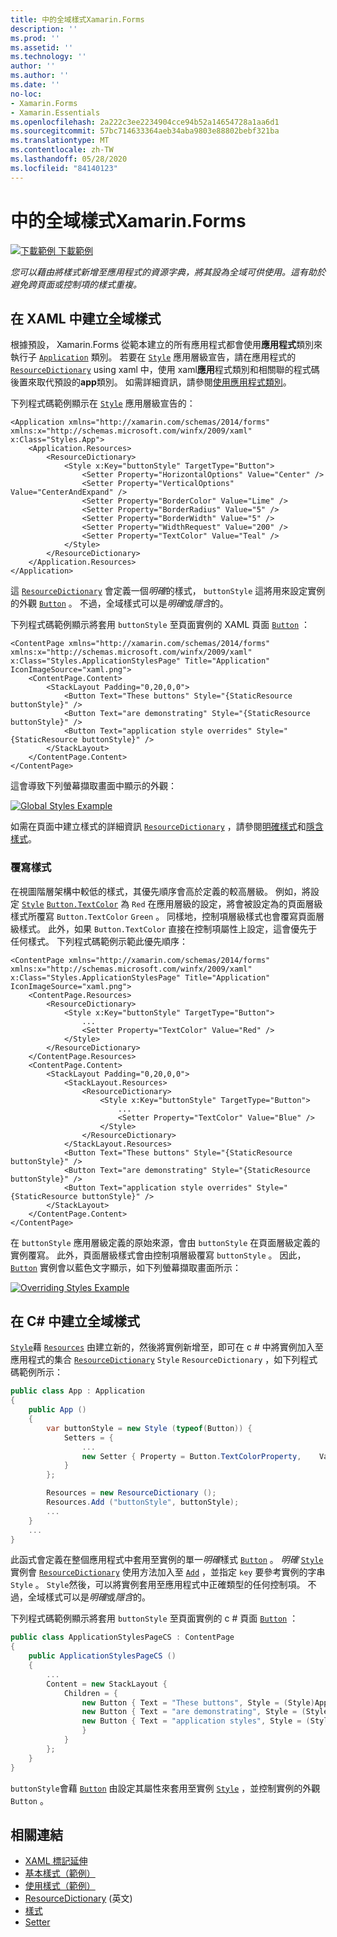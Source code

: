 ```yaml
---
title: 中的全域樣式Xamarin.Forms
description: ''
ms.prod: ''
ms.assetid: ''
ms.technology: ''
author: ''
ms.author: ''
ms.date: ''
no-loc:
- Xamarin.Forms
- Xamarin.Essentials
ms.openlocfilehash: 2a222c3ee2234904cce94b52a14654728a1aa6d1
ms.sourcegitcommit: 57bc714633364aeb34aba9803e88802bebf321ba
ms.translationtype: MT
ms.contentlocale: zh-TW
ms.lasthandoff: 05/28/2020
ms.locfileid: "84140123"
---
```

# <a name="global-styles-in-xamarinforms"></a>中的全域樣式Xamarin.Forms

[![下載範例 ](~/media/shared/download.png) 下載範例](https://docs.microsoft.com/samples/xamarin/xamarin-forms-samples/userinterface-styles-basicstyles)

_您可以藉由將樣式新增至應用程式的資源字典，將其設為全域可供使用。這有助於避免跨頁面或控制項的樣式重複。_

## <a name="create-a-global-style-in-xaml"></a>在 XAML 中建立全域樣式

根據預設， Xamarin.Forms 從範本建立的所有應用程式都會使用**應用程式**類別來執行子 [`Application`](xref:Xamarin.Forms.Application) 類別。 若要在 [`Style`](xref:Xamarin.Forms.Style) 應用層級宣告，請在應用程式的 [`ResourceDictionary`](xref:Xamarin.Forms.ResourceDictionary) using xaml 中，使用 xaml**應用**程式類別和相關聯的程式碼後置來取代預設的**app**類別。 如需詳細資訊，請參閱[使用應用程式類別](~/xamarin-forms/app-fundamentals/application-class.md)。

下列程式碼範例顯示在 [`Style`](xref:Xamarin.Forms.Style) 應用層級宣告的：

```xaml
<Application xmlns="http://xamarin.com/schemas/2014/forms" xmlns:x="http://schemas.microsoft.com/winfx/2009/xaml" x:Class="Styles.App">
    <Application.Resources>
        <ResourceDictionary>
            <Style x:Key="buttonStyle" TargetType="Button">
                <Setter Property="HorizontalOptions" Value="Center" />
                <Setter Property="VerticalOptions" Value="CenterAndExpand" />
                <Setter Property="BorderColor" Value="Lime" />
                <Setter Property="BorderRadius" Value="5" />
                <Setter Property="BorderWidth" Value="5" />
                <Setter Property="WidthRequest" Value="200" />
                <Setter Property="TextColor" Value="Teal" />
            </Style>
        </ResourceDictionary>
    </Application.Resources>
</Application>
```

這 [`ResourceDictionary`](xref:Xamarin.Forms.ResourceDictionary) 會定義一個*明確*的樣式， `buttonStyle` 這將用來設定實例的外觀 [`Button`](xref:Xamarin.Forms.Button) 。 不過，全域樣式可以是*明確*或*隱含*的。

下列程式碼範例顯示將套用 `buttonStyle` 至頁面實例的 XAML 頁面 [`Button`](xref:Xamarin.Forms.Button) ：

```xaml
<ContentPage xmlns="http://xamarin.com/schemas/2014/forms" xmlns:x="http://schemas.microsoft.com/winfx/2009/xaml" x:Class="Styles.ApplicationStylesPage" Title="Application" IconImageSource="xaml.png">
    <ContentPage.Content>
        <StackLayout Padding="0,20,0,0">
            <Button Text="These buttons" Style="{StaticResource buttonStyle}" />
            <Button Text="are demonstrating" Style="{StaticResource buttonStyle}" />
            <Button Text="application style overrides" Style="{StaticResource buttonStyle}" />
        </StackLayout>
    </ContentPage.Content>
</ContentPage>
```

這會導致下列螢幕擷取畫面中顯示的外觀：

[![](application-images/application-styles-1.png "Global Styles Example")](application-images/application-styles-1-large.png#lightbox "Global Styles Example")

如需在頁面中建立樣式的詳細資訊 [`ResourceDictionary`](xref:Xamarin.Forms.ResourceDictionary) ，請參閱[明確樣式](~/xamarin-forms/user-interface/styles/explicit.md)和[隱含樣式](~/xamarin-forms/user-interface/styles/implicit.md)。

### <a name="override-styles"></a>覆寫樣式

在視圖階層架構中較低的樣式，其優先順序會高於定義的較高層級。 例如，將設定 [`Style`](xref:Xamarin.Forms.Style) [`Button.TextColor`](xref:Xamarin.Forms.Button.TextColor) 為 `Red` 在應用層級的設定，將會被設定為的頁面層級樣式所覆寫 `Button.TextColor` `Green` 。 同樣地，控制項層級樣式也會覆寫頁面層級樣式。 此外，如果 `Button.TextColor` 直接在控制項屬性上設定，這會優先于任何樣式。 下列程式碼範例示範此優先順序：

```xaml
<ContentPage xmlns="http://xamarin.com/schemas/2014/forms" xmlns:x="http://schemas.microsoft.com/winfx/2009/xaml" x:Class="Styles.ApplicationStylesPage" Title="Application" IconImageSource="xaml.png">
    <ContentPage.Resources>
        <ResourceDictionary>
            <Style x:Key="buttonStyle" TargetType="Button">
                ...
                <Setter Property="TextColor" Value="Red" />
            </Style>
        </ResourceDictionary>
    </ContentPage.Resources>
    <ContentPage.Content>
        <StackLayout Padding="0,20,0,0">
            <StackLayout.Resources>
                <ResourceDictionary>
                    <Style x:Key="buttonStyle" TargetType="Button">
                        ...
                        <Setter Property="TextColor" Value="Blue" />
                    </Style>
                </ResourceDictionary>
            </StackLayout.Resources>
            <Button Text="These buttons" Style="{StaticResource buttonStyle}" />
            <Button Text="are demonstrating" Style="{StaticResource buttonStyle}" />
            <Button Text="application style overrides" Style="{StaticResource buttonStyle}" />
        </StackLayout>
    </ContentPage.Content>
</ContentPage>
```

在 `buttonStyle` 應用層級定義的原始來源，會由 `buttonStyle` 在頁面層級定義的實例覆寫。 此外，頁面層級樣式會由控制項層級覆寫 `buttonStyle` 。 因此， [`Button`](xref:Xamarin.Forms.Button) 實例會以藍色文字顯示，如下列螢幕擷取畫面所示：

[![](application-images/application-styles-2.png "Overriding Styles Example")](application-images/application-styles-2-large.png#lightbox "Overriding Styles Example")

## <a name="create-a-global-style-in-c35"></a>在 C&#35; 中建立全域樣式

[`Style`](xref:Xamarin.Forms.Style)藉 [`Resources`](xref:Xamarin.Forms.VisualElement.Resources) 由建立新的，然後將實例新增至，即可在 c # 中將實例加入至應用程式的集合 [`ResourceDictionary`](xref:Xamarin.Forms.ResourceDictionary) `Style` `ResourceDictionary` ，如下列程式碼範例所示：

```csharp
public class App : Application
{
    public App ()
    {
        var buttonStyle = new Style (typeof(Button)) {
            Setters = {
                ...
                new Setter { Property = Button.TextColorProperty,    Value = Color.Teal }
            }
        };

        Resources = new ResourceDictionary ();
        Resources.Add ("buttonStyle", buttonStyle);
        ...
    }
    ...
}
```

此函式會定義在整個應用程式中套用至實例的單一*明確*樣式 [`Button`](xref:Xamarin.Forms.Button) 。 *明確* [`Style`](xref:Xamarin.Forms.Style)實例會 [`ResourceDictionary`](xref:Xamarin.Forms.ResourceDictionary) 使用方法加入至 [`Add`](xref:Xamarin.Forms.ResourceDictionary.Add(System.String,System.Object)) ，並指定 `key` 要參考實例的字串 `Style` 。 `Style`然後，可以將實例套用至應用程式中正確類型的任何控制項。 不過，全域樣式可以是*明確*或*隱含*的。

下列程式碼範例顯示將套用 `buttonStyle` 至頁面實例的 c # 頁面 [`Button`](xref:Xamarin.Forms.Button) ：

```csharp
public class ApplicationStylesPageCS : ContentPage
{
    public ApplicationStylesPageCS ()
    {
        ...
        Content = new StackLayout {
            Children = {
                new Button { Text = "These buttons", Style = (Style)Application.Current.Resources ["buttonStyle"] },
                new Button { Text = "are demonstrating", Style = (Style)Application.Current.Resources ["buttonStyle"] },
                new Button { Text = "application styles", Style = (Style)Application.Current.Resources ["buttonStyle"]
                }
            }
        };
    }
}
```

`buttonStyle`會藉 [`Button`](xref:Xamarin.Forms.Button) 由設定其屬性來套用至實例 [`Style`](xref:Xamarin.Forms.NavigableElement.Style) ，並控制實例的外觀 `Button` 。

## <a name="related-links"></a>相關連結

- [XAML 標記延伸](~/xamarin-forms/xaml/xaml-basics/xaml-markup-extensions.md)
- [基本樣式（範例）](https://docs.microsoft.com/samples/xamarin/xamarin-forms-samples/userinterface-styles-basicstyles)
- [使用樣式（範例）](https://docs.microsoft.com/samples/xamarin/xamarin-forms-samples/workingwithstyles)
- [ResourceDictionary](xref:Xamarin.Forms.ResourceDictionary) \(英文\)
- [樣式](xref:Xamarin.Forms.Style)
- [Setter](xref:Xamarin.Forms.Setter)
